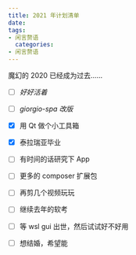 ```yaml
---
title: 2021 年计划清单
date:
tags:
- 闲言赘语
  categories:
- 闲言赘语
---
```


魔幻的 2020 已经成为过去……

* [ ] _好好活着_
* [ ] _giorgio-spa 改版_
* [x] 用 Qt 做个小工具箱
* [x] 泰拉瑞亚毕业
* [ ] 有时间的话研究下 App
* [ ] 更多的 composer 扩展包
* [ ] 再剪几个视频玩玩
* [ ] 继续去年的软考
* [ ] 等 wsl gui 出世，然后试试好不好用
* [ ] 想结婚，希望能




